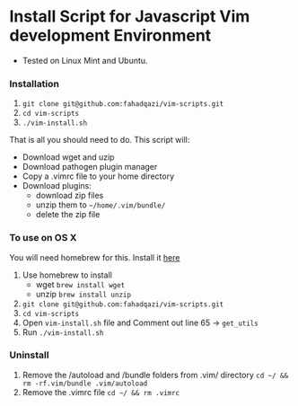 # Install Script for Javascript Vim development Environment

* Tested on Linux Mint and Ubuntu. 

### Installation
1. ```git clone git@github.com:fahadqazi/vim-scripts.git```
2. ```cd vim-scripts```
3. ```./vim-install.sh```


That is all you should need to do. This script will:

* Download wget and uzip
* Download pathogen plugin manager 
* Copy a .vimrc file to your home directory
* Download plugins: 
    * download zip files
    * unzip them to ```~/home/.vim/bundle/```
    * delete the zip file

### To use on OS X 
You will need homebrew for this. Install it [here](https://brew.sh/)

1. Use homebrew to install
    * wget ```brew install wget```
    * unzip ```brew install unzip```
2. ```git clone git@github.com:fahadqazi/vim-scripts.git```
3. ```cd vim-scripts```
4. Open ```vim-install.sh``` file and Comment out line 65 -> ```get_utils```
5. Run ```./vim-install.sh```

### Uninstall
1. Remove the /autoload and /bundle folders from .vim/ directory 
    ```cd ~/ && rm -rf.vim/bundle .vim/autoload```
2. Remove the .vimrc file
    ```cd ~/ && rm .vimrc```
